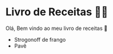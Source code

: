 # Livro de Receitas :man_cook:

Olá, Bem vindo ao meu livro de receitas :wave:

* Strogonoff de frango
* Pavê
